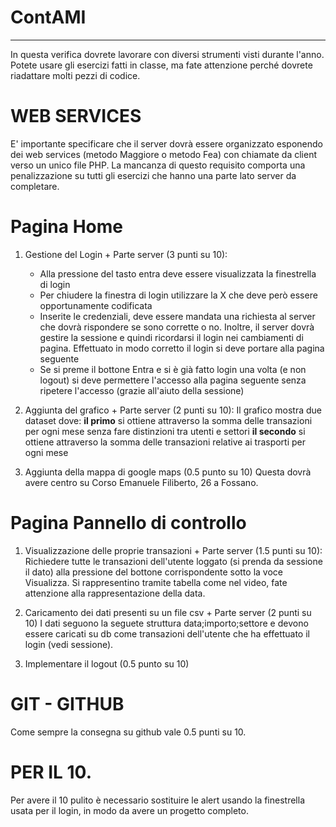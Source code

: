 # ContAMI
***
In questa verifica dovrete lavorare con diversi strumenti visti durante l'anno.
Potete usare gli esercizi fatti in classe, ma fate attenzione perché dovrete riadattare molti pezzi di codice.

# WEB SERVICES
E' importante specificare che il server dovrà essere organizzato esponendo dei web services (metodo Maggiore o metodo Fea) con chiamate da client verso un unico file PHP. La mancanza di questo requisito comporta una penalizzazione su tutti gli esercizi che hanno una parte lato server da completare.


# Pagina Home
1. Gestione del Login + Parte server (3 punti su 10):
    * Alla pressione del tasto entra deve essere visualizzata la finestrella di login
    * Per chiudere la finestra di login utilizzare la X che deve però essere opportunamente codificata
    * Inserite le credenziali, deve essere mandata una richiesta al server che dovrà rispondere se sono corrette o no. Inoltre, il server dovrà gestire la sessione e quindi ricordarsi il login nei cambiamenti di pagina. Effettuato in modo corretto il login si deve portare alla pagina seguente
    * Se si preme il bottone Entra e si è già fatto login una volta (e non logout) si deve permettere l'accesso alla pagina seguente senza ripetere l'accesso (grazie all'aiuto della sessione)

2. Aggiunta del grafico + Parte server (2 punti su 10):
    Il grafico mostra due dataset dove:
    **il primo** si ottiene attraverso la somma delle transazioni per ogni mese senza fare distinzioni tra utenti e settori
    **il secondo** si ottiene attraverso la somma delle transazioni relative ai trasporti per ogni mese 

3. Aggiunta della mappa di google maps (0.5 punto su 10)
    Questa dovrà avere centro su Corso Emanuele Filiberto, 26 a Fossano.


# Pagina Pannello di controllo
1. Visualizzazione delle proprie transazioni + Parte server (1.5 punti su 10):
    Richiedere tutte le transazioni dell'utente loggato (si prenda da sessione il dato) alla pressione del bottone corrispondente sotto la voce Visualizza.
    Si rappresentino tramite tabella come nel video, fate attenzione alla rappresentazione della data.

2. Caricamento dei dati presenti su un file csv + Parte server (2 punti su 10)
    I dati seguono la seguete struttura data;importo;settore e devono essere caricati su db come transazioni dell'utente che ha effettuato il login (vedi sessione).

3. Implementare il logout (0.5 punto su 10)


# GIT - GITHUB
Come sempre la consegna su github vale 0.5 punti su 10.


# PER IL 10. 
Per avere il 10 pulito è necessario sostituire le alert usando la finestrella usata per il login, in modo da avere un progetto completo.